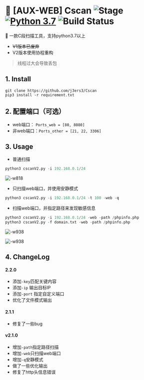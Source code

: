 # 🍺 [AUX-WEB]  Cscan ![Stage](https://img.shields.io/badge/Release-STABLE-brightgreen.svg)  [![Python 3.7](https://img.shields.io/badge/Python-3.7-yellow.svg)](http://www.python.org/download/) ![Build Status](https://img.shields.io/badge/Version-2.0-red.svg)

🔧 一款C段扫描工具，支持python3.7以上

- ~~V1版本已废弃~~
- V2版本使用协程重构

> 线程过大会导致丢包

## 1. Install
```
git clone https://github.com/j3ers3/Cscan
pip3 install -r requirement.txt
```

## 2. 配置端口（可选）
- web端口： `Ports_web = [80, 8080]`
- 非web端口：`Ports_other = [21, 22, 3306]`


## 3. Usage
- 普通扫描

```python
python3 cscanV2.py -i 192.168.0.1/24
```
![-w818](media/16053501531691.jpg)

- 只扫描web端口，并使用安静模式

```python
python3 cscanV2.py -i 192.168.0.1/24 -t 100 -web -q
```

- 扫描web端口，并指定路径来发现敏感信息

```python
python3 cscanV2.py -i 192.168.0.1/24 -web -path /phpinfo.php 
python3 cscanV2.py -f domain.txt -web -path /phpinfo.php 
```

![-w938](media/16053499858114.jpg)

![-w938](media/16053498949374.jpg)


## 4. ChangeLog
#### 2.2.0
- 添加`-key`匹配关键内容
- 添加`-ip` 输出目标IP
- 添加`-port` 指定自定义端口
- 优化了文件模式输出

#### 2.1.1
- 修复了一些bug

#### v2.1.0 
- 增加`-path`指定路径扫描
- 增加`-web`只扫描web端口
- 增加`-q`安静模式
- 做了一些优化输出
- 修复了http头信息错误
